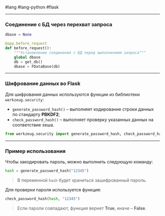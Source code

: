 #lang #lang-python #flask 

---
### Соединение с БД через перехват запроса

```python
dbase = None

@app.before_request
def before_request():
    """Установление соединения с БД перед выполнением запроса"""
    global dbase
    db = get_db()
    dbase = FDataBase(db)
```

---

### Шифрование данных во Flask

Для шифрования данных используются функции из библиотеки `werkzeug.security`:

- `generate_password_hash()` – выполняет кодирование строки данных по стандарту **PBKDF2**;
- `check_password_hash()` – выполняет проверку указанных данных на соответствие хеша.

```python
from werkzeug.security import generate_password_hash, check_password_hash
```

---

### Пример использования

Чтобы закодировать пароль, можно выполнить следующую команду:

```python
hash = generate_password_hash("12345")
```

> В переменной `hash` будет храниться зашифрованный пароль.

Для проверки пароля используется функция:

```python
check_password_hash(hash, "12345")
```

> Если пароли совпадают, функция вернет **True**, иначе – **False**.
